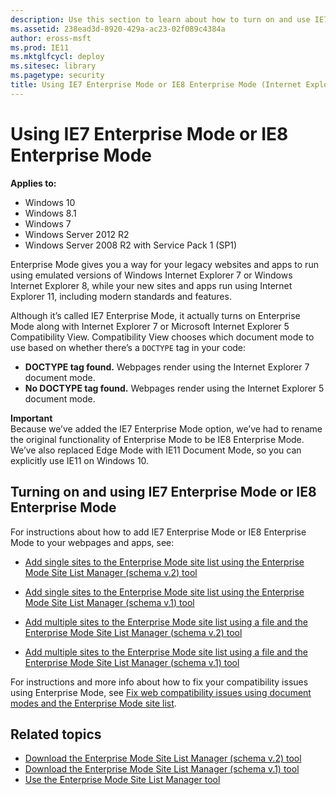 ```yaml
---
description: Use this section to learn about how to turn on and use IE7 Enterprise Mode or IE8 Enterprise Mode.
ms.assetid: 238ead3d-8920-429a-ac23-02f089c4384a
author: eross-msft
ms.prod: IE11
ms.mktglfcycl: deploy
ms.sitesec: library
ms.pagetype: security
title: Using IE7 Enterprise Mode or IE8 Enterprise Mode (Internet Explorer 11 for IT Pros)
---
```


# Using IE7 Enterprise Mode or IE8 Enterprise Mode

**Applies to:**

-   Windows 10
-   Windows 8.1
-   Windows 7
-   Windows Server 2012 R2
-   Windows Server 2008 R2 with Service Pack 1 (SP1)

Enterprise Mode gives you a way for your legacy websites and apps to run using emulated versions of Windows Internet Explorer 7 or Windows Internet Explorer 8, while your new sites and apps run using Internet Explorer 11, including modern standards and features.

Although it’s called IE7 Enterprise Mode, it actually turns on Enterprise Mode along with Internet Explorer 7 or Microsoft Internet Explorer 5 Compatibility View. Compatibility View chooses which document mode to use based on whether there’s a `DOCTYPE` tag in your code:

-   **DOCTYPE tag found.** Webpages render using the Internet Explorer 7 document mode.
-   **No DOCTYPE tag found.** Webpages render using the Internet Explorer 5 document mode.

**Important**<br>
Because we’ve added the IE7 Enterprise Mode option, we’ve had to rename the original functionality of Enterprise Mode to be IE8 Enterprise Mode. We’ve also replaced Edge Mode with IE11 Document Mode, so you can explicitly use IE11 on Windows 10.

## Turning on and using IE7 Enterprise Mode or IE8 Enterprise Mode
For instructions about how to add IE7 Enterprise Mode or IE8 Enterprise Mode to your webpages and apps, see:

-   [Add single sites to the Enterprise Mode site list using the Enterprise Mode Site List Manager (schema v.2) tool](add-single-sites-to-enterprise-mode-site-list-using-the-version-2-enterprise-mode-tool.md)

-   [Add single sites to the Enterprise Mode site list using the Enterprise Mode Site List Manager (schema v.1) tool](add-single-sites-to-enterprise-mode-site-list-using-the-version-1-enterprise-mode-tool.md)

-   [Add multiple sites to the Enterprise Mode site list using a file and the Enterprise Mode Site List Manager (schema v.2) tool](add-multiple-sites-to-enterprise-mode-site-list-using-the-version-2-schema-and-enterprise-mode-tool.md)

-   [Add multiple sites to the Enterprise Mode site list using a file and the Enterprise Mode Site List Manager (schema v.1) tool](add-multiple-sites-to-enterprise-mode-site-list-using-the-version-1-schema-and-enterprise-mode-tool.md)

For instructions and more info about how to fix your compatibility issues using Enterprise Mode, see [Fix web compatibility issues using document modes and the Enterprise Mode site list](fix-compat-issues-with-doc-modes-and-enterprise-mode-site-list.md).

## Related topics
- [Download the Enterprise Mode Site List Manager (schema v.2) tool](http://go.microsoft.com/fwlink/p/?LinkId=716853)
- [Download the Enterprise Mode Site List Manager (schema v.1) tool](http://go.microsoft.com/fwlink/p/?LinkID=394378)
- [Use the Enterprise Mode Site List Manager tool](use-the-enterprise-mode-site-list-manager-tool.md)
 

 



